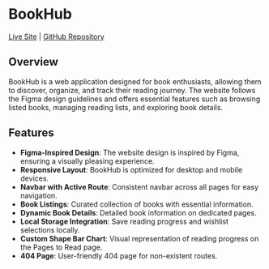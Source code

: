 <!-- # React + Vite

This template provides a minimal setup to get React working in Vite with HMR and some ESLint rules.

Currently, two official plugins are available:

- [@vitejs/plugin-react](https://github.com/vitejs/vite-plugin-react/blob/main/packages/plugin-react/README.md) uses [Babel](https://babeljs.io/) for Fast Refresh
- [@vitejs/plugin-react-swc](https://github.com/vitejs/vite-plugin-react-swc) uses [SWC](https://swc.rs/) for Fast Refresh -->

# BookHub

[Live Site](https://b9-a8-meehnaaz-basit.netlify.app/) | [GitHub Repository](https://github.com/programming-hero-web-course-4/b9a8-book-vibe-Meehnaaz-Basit)

## Overview

BookHub is a web application designed for book enthusiasts, allowing them to discover, organize, and track their reading journey. The website follows the Figma design guidelines and offers essential features such as browsing listed books, managing reading lists, and exploring book details.

## Features

- **Figma-Inspired Design**: The website design is inspired by Figma, ensuring a visually pleasing experience.
- **Responsive Layout**: BookHub is optimized for desktop and mobile devices.
- **Navbar with Active Route**: Consistent navbar across all pages for easy navigation.
- **Book Listings**: Curated collection of books with essential information.
- **Dynamic Book Details**: Detailed book information on dedicated pages.
- **Local Storage Integration**: Save reading progress and wishlist selections locally.
- **Custom Shape Bar Chart**: Visual representation of reading progress on the Pages to Read page.
- **404 Page**: User-friendly 404 page for non-existent routes.

